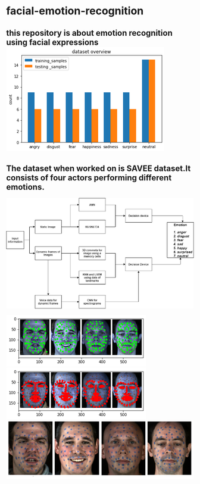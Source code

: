 # facial-emotion-recognition
this repository is about emotion recognition using facial expressions
![alt text](images/data.png)
-------------------------------------------------------------------------------------------------------------------------------
The dataset when worked on is SAVEE dataset.It consists of four actors performing different emotions.
-------------------------------------------------------------------------------------------------------------------------------
![alt text](images/model.png)

![alt text](images/bluemarks.png)
![alt text](images/landmarks.png)
![alt text](images/DataRec.png)
